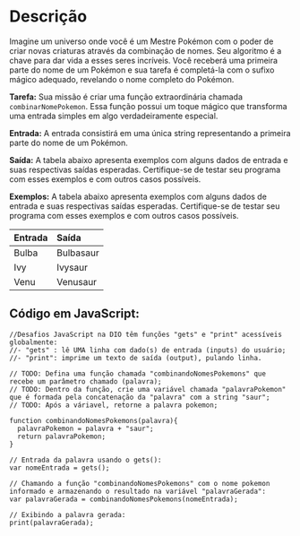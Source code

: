 # Descrição

Imagine um universo onde você é um Mestre Pokémon com o poder de criar novas criaturas através da combinação de nomes. Seu algoritmo é a chave para dar vida a esses seres incríveis. Você receberá uma primeira parte do nome de um Pokémon e sua tarefa é completá-la com o sufixo mágico adequado, revelando o nome completo do Pokémon.

**Tarefa:** Sua missão é criar uma função extraordinária chamada ```combinarNomePokemon```. Essa função possui um toque mágico que transforma uma entrada simples em algo verdadeiramente especial.

**Entrada:**
A entrada consistirá em uma única string representando a primeira parte do nome de um Pokémon.

**Saída:**
A tabela abaixo apresenta exemplos com alguns dados de entrada e suas respectivas saídas esperadas. Certifique-se de testar seu programa com esses exemplos e com outros casos possíveis.

**Exemplos:**
A tabela abaixo apresenta exemplos com alguns dados de entrada e suas respectivas saídas esperadas. Certifique-se de testar seu programa com esses exemplos e com outros casos possíveis.

<table>
  <thead>
    <tr align="left">
      <th>Entrada</th>
      <th>Saída</th>
    </tr>
  </thead>
  <tbody align="left">
    <tr>
      <td>Bulba</td>
      <td>Bulbasaur</td>      
    </tr>
        <tr>
      <td>Ivy</td>
      <td>Ivysaur</td>
    </tr>
    <tr>
      <td>Venu</td>
      <td>Venusaur</td>      
    </tr>
  </tbody>
  <tfoot></tfoot>
</table>

## Código em JavaScript:

```
//Desafios JavaScript na DIO têm funções "gets" e "print" acessíveis globalmente:
//- "gets" : lê UMA linha com dado(s) de entrada (inputs) do usuário;
//- "print": imprime um texto de saída (output), pulando linha.

// TODO: Defina uma função chamada "combinandoNomesPokemons" que recebe um parâmetro chamado (palavra);
// TODO: Dentro da função, crie uma variável chamada "palavraPokemon" que é formada pela concatenação da "palavra" com a string "saur";  
// TODO: Após a váriavel, retorne a palavra pokemon; 

function combinandoNomesPokemons(palavra){
  palavraPokemon = palavra + "saur";
  return palavraPokemon;
}

// Entrada da palavra usando o gets():
var nomeEntrada = gets();

// Chamando a função "combinandoNomesPokemons" com o nome pokemon informado e armazenando o resultado na variável "palavraGerada":
var palavraGerada = combinandoNomesPokemons(nomeEntrada);

// Exibindo a palavra gerada:
print(palavraGerada);
```